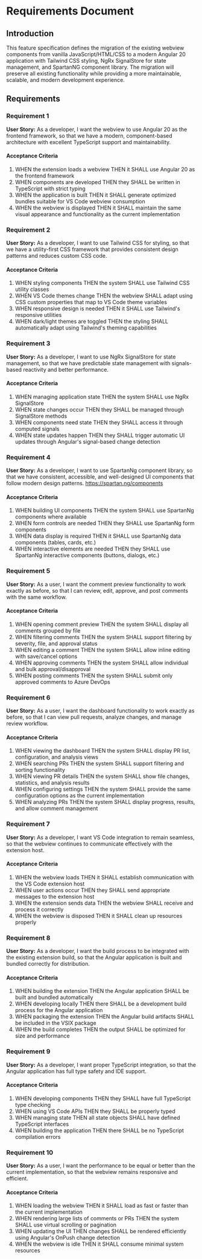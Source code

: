 # Requirements Document

## Introduction

This feature specification defines the migration of the existing webview components from vanilla JavaScript/HTML/CSS to a modern Angular 20 application with Tailwind CSS styling, NgRx SignalStore for state management, and SpartanNG component library. The migration will preserve all existing functionality while providing a more maintainable, scalable, and modern development experience.

## Requirements

### Requirement 1

**User Story:** As a developer, I want the webview to use Angular 20 as the frontend framework, so that we have a modern, component-based architecture with excellent TypeScript support and maintainability.

#### Acceptance Criteria

1. WHEN the extension loads a webview THEN it SHALL use Angular 20 as the frontend framework
2. WHEN components are developed THEN they SHALL be written in TypeScript with strict typing
3. WHEN the application is built THEN it SHALL generate optimized bundles suitable for VS Code webview consumption
4. WHEN the webview is displayed THEN it SHALL maintain the same visual appearance and functionality as the current implementation

### Requirement 2

**User Story:** As a developer, I want to use Tailwind CSS for styling, so that we have a utility-first CSS framework that provides consistent design patterns and reduces custom CSS code.

#### Acceptance Criteria

1. WHEN styling components THEN the system SHALL use Tailwind CSS utility classes
2. WHEN VS Code themes change THEN the webview SHALL adapt using CSS custom properties that map to VS Code theme variables
3. WHEN responsive design is needed THEN it SHALL use Tailwind's responsive utilities
4. WHEN dark/light themes are toggled THEN the styling SHALL automatically adapt using Tailwind's theming capabilities

### Requirement 3

**User Story:** As a developer, I want to use NgRx SignalStore for state management, so that we have predictable state management with signals-based reactivity and better performance.

#### Acceptance Criteria

1. WHEN managing application state THEN the system SHALL use NgRx SignalStore
2. WHEN state changes occur THEN they SHALL be managed through SignalStore methods
3. WHEN components need state THEN they SHALL access it through computed signals
4. WHEN state updates happen THEN they SHALL trigger automatic UI updates through Angular's signal-based change detection

### Requirement 4

**User Story:** As a developer, I want to use SpartanNg component library, so that we have consistent, accessible, and well-designed UI components that follow modern design patterns. https://spartan.ng/components

#### Acceptance Criteria

1. WHEN building UI components THEN the system SHALL use SpartanNg components where available
2. WHEN form controls are needed THEN they SHALL use SpartanNg form components
3. WHEN data display is required THEN it SHALL use SpartanNg data components (tables, cards, etc.)
4. WHEN interactive elements are needed THEN they SHALL use SpartanNg interactive components (buttons, dialogs, etc.)

### Requirement 5

**User Story:** As a user, I want the comment preview functionality to work exactly as before, so that I can review, edit, approve, and post comments with the same workflow.

#### Acceptance Criteria

1. WHEN opening comment preview THEN the system SHALL display all comments grouped by file
2. WHEN filtering comments THEN the system SHALL support filtering by severity, file, and approval status
3. WHEN editing a comment THEN the system SHALL allow inline editing with save/cancel options
4. WHEN approving comments THEN the system SHALL allow individual and bulk approval/disapproval
5. WHEN posting comments THEN the system SHALL submit only approved comments to Azure DevOps

### Requirement 6

**User Story:** As a user, I want the dashboard functionality to work exactly as before, so that I can view pull requests, analyze changes, and manage review workflow.

#### Acceptance Criteria

1. WHEN viewing the dashboard THEN the system SHALL display PR list, configuration, and analysis views
2. WHEN searching PRs THEN the system SHALL support filtering and sorting functionality
3. WHEN viewing PR details THEN the system SHALL show file changes, statistics, and analysis results
4. WHEN configuring settings THEN the system SHALL provide the same configuration options as the current implementation
5. WHEN analyzing PRs THEN the system SHALL display progress, results, and allow comment management

### Requirement 7

**User Story:** As a developer, I want VS Code integration to remain seamless, so that the webview continues to communicate effectively with the extension host.

#### Acceptance Criteria

1. WHEN the webview loads THEN it SHALL establish communication with the VS Code extension host
2. WHEN user actions occur THEN they SHALL send appropriate messages to the extension host
3. WHEN the extension sends data THEN the webview SHALL receive and process it correctly
4. WHEN the webview is disposed THEN it SHALL clean up resources properly

### Requirement 8

**User Story:** As a developer, I want the build process to be integrated with the existing extension build, so that the Angular application is built and bundled correctly for distribution.

#### Acceptance Criteria

1. WHEN building the extension THEN the Angular application SHALL be built and bundled automatically
2. WHEN developing locally THEN there SHALL be a development build process for the Angular application
3. WHEN packaging the extension THEN the Angular build artifacts SHALL be included in the VSIX package
4. WHEN the build completes THEN the output SHALL be optimized for size and performance

### Requirement 9

**User Story:** As a developer, I want proper TypeScript integration, so that the Angular application has full type safety and IDE support.

#### Acceptance Criteria

1. WHEN developing components THEN they SHALL have full TypeScript type checking
2. WHEN using VS Code APIs THEN they SHALL be properly typed
3. WHEN managing state THEN all state objects SHALL have defined TypeScript interfaces
4. WHEN building the application THEN there SHALL be no TypeScript compilation errors

### Requirement 10

**User Story:** As a user, I want the performance to be equal or better than the current implementation, so that the webview remains responsive and efficient.

#### Acceptance Criteria

1. WHEN loading the webview THEN it SHALL load as fast or faster than the current implementation
2. WHEN rendering large lists of comments or PRs THEN the system SHALL use virtual scrolling or pagination
3. WHEN updating the UI THEN changes SHALL be rendered efficiently using Angular's OnPush change detection
4. WHEN the webview is idle THEN it SHALL consume minimal system resources